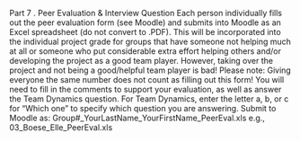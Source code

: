 Part 7 .
Peer Evaluation & Interview Question
Each person individually fills out the peer evaluation form (see Moodle) and submits into Moodle
as an Excel spreadsheet (do not convert to .PDF). This will be incorporated into the individual
project grade for groups that have someone not helping much at all or someone who put
considerable extra effort helping others and/or developing the project as a good team player.
However, taking over the project and not being a good/helpful team player is bad!
Please note: Giving everyone the same number does not count as filling out this form!
You will need to fill in the comments to support your evaluation, as well as answer the Team
Dynamics question. For Team Dynamics, enter the letter a, b, or c for “Which one” to
specify which question you are answering.
Submit to Moodle as:
Group#\_YourLastName_YourFirstName_PeerEval.xls e.g., 03_Boese_Elle_PeerEval.xls
